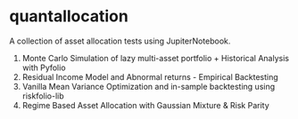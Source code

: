 # quantallocation
A collection of asset allocation tests using JupiterNotebook.


1. Monte Carlo Simulation of lazy multi-asset portfolio + Historical Analysis with Pyfolio
2. Residual Income Model and Abnormal returns - Empirical Backtesting
3. Vanilla Mean Variance Optimization and in-sample backtesting using riskfolio-lib
3. Regime Based Asset Allocation with Gaussian Mixture & Risk Parity
